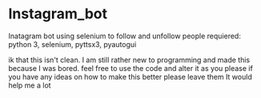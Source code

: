 # Instagram_bot
Inatagram bot using selenium to follow and unfollow people
requiered: python 3, selenium, pyttsx3, pyautogui

ik that this isn't clean. I am still rather new to programming and made this because I was bored. feel free to use the code and alter it as you please
if you have any ideas on how to make this better please leave them It would help me a lot 
